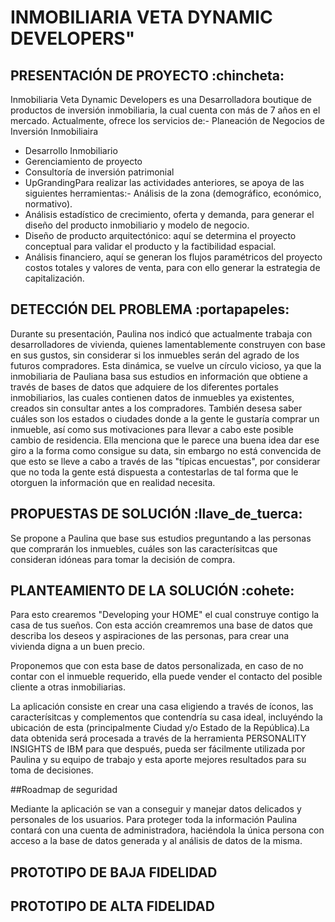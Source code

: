 # INMOBILIARIA VETA DYNAMIC DEVELOPERS"

## PRESENTACIÓN DE PROYECTO :chincheta:

Inmobiliaria Veta Dynamic Developers es una Desarrolladora boutique de productos de inversión inmobiliaria, la cual cuenta con más de 7 años en el mercado.
Actualmente, ofrece los servicios de:- Planeación de Negocios de Inversión Inmobiliaira
- Desarrollo Inmobiliario
- Gerenciamiento de proyecto
- Consultoría de inversión patrimonial
- UpGrandingPara realizar las actividades anteriores, se apoya de las siguientes herramientas:- Análisis de la zona (demográfico, económico, normativo).
- Análisis estadístico de crecimiento, oferta y demanda, para generar el diseño del producto inmobiliario y modelo de      negocio.
- Diseño de producto arquitectónico: aquí se determina el proyecto conceptual para validar el producto y la                factibilidad espacial.
- Análisis financiero, aquí se generan los flujos paramétricos del proyecto costos totales y valores de venta, para        con ello generar la estrategia de capitalización.

## DETECCIÓN DEL PROBLEMA :portapapeles:

Durante su presentación, Paulina nos indicó que actualmente trabaja con desarrolladores de vivienda, quienes lamentablemente construyen con base en sus gustos, sin considerar si los inmuebles serán del agrado de los futuros compradores. Esta dinámica, se vuelve un círculo vicioso, ya que la inmobiliaria de Pauliana basa sus estudios en información que obtiene a través de bases de datos que adquiere de los diferentes portales inmobiliarios, las cuales contienen datos de inmuebles ya existentes, creados sin consultar antes a los compradores. También desesa saber cuáles son los estados o ciudades donde a la gente le gustaría comprar un inmueble, así como sus motivaciones para llevar a cabo este posible cambio de residencia. Ella menciona que le parece una buena idea dar ese giro a la forma como consigue su data, sin embargo no está convencida de que esto se lleve a cabo a través de las "típicas encuestas", por considerar que no toda la gente está dispuesta a contestarlas de tal forma que le otorguen la información que en realidad necesita.

## PROPUESTAS DE SOLUCIÓN :llave_de_tuerca:

Se propone a Paulina que base sus estudios preguntando a las personas que comprarán los inmuebles, cuáles son las caracterísitcas que consideran idóneas para tomar la decisión de compra. 

## PLANTEAMIENTO DE LA SOLUCIÓN :cohete:

Para esto crearemos "Developing your HOME" el cual construye contigo la casa de tus sueños. Con esta acción creamremos una base de datos que describa los deseos y aspiraciones de las personas, para crear una vivienda digna a un buen precio.

Proponemos que con esta base de datos personalizada, en caso de no contar con el inmueble requerido, ella puede vender el contacto del posible cliente a otras inmobiliarias.

La aplicación consiste en crear una casa eligiendo a través de íconos, las caracterísitcas y complementos que contendría su casa ideal, incluyéndo la ubicación de esta (principalmente Ciudad y/o Estado de la República).La data obtenida será procesada a través de la herramienta PERSONALITY INSIGHTS de IBM para que después, pueda ser fácilmente utilizada por Paulina y su equipo de trabajo y esta aporte mejores resultados para su toma de decisiones.

##Roadmap de seguridad

Mediante la aplicación se van a conseguir y manejar datos delicados y personales de los usuarios. Para proteger toda la información Paulina contará con una cuenta de administradora, haciéndola la única persona con acceso a la base de datos generada y al análisis de datos de la misma.

## PROTOTIPO DE BAJA FIDELIDAD

## PROTOTIPO DE ALTA FIDELIDAD